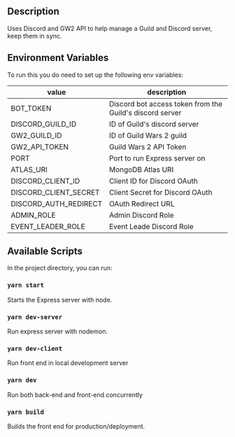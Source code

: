 ## Description

Uses Discord and GW2 API to help manage a Guild and Discord server, keep them in sync.

## Environment Variables

To run this you do need to set up the following env variables:

| value                 | description                                              |
| --------------------- | -------------------------------------------------------- |
| BOT_TOKEN             | Discord bot access token from the Guild's discord server |
| DISCORD_GUILD_ID      | ID of Guild's discord server                             |
| GW2_GUILD_ID          | ID of Guild Wars 2 guild                                 |
| GW2_API_TOKEN         | Guild Wars 2 API Token                                   |
| PORT                  | Port to run Express server on                            |
| ATLAS_URI             | MongoDB Atlas URI                                        |
| DISCORD_CLIENT_ID     | Client ID for Discord OAuth                              |
| DISCORD_CLIENT_SECRET | Client Secret for Discord OAuth                          |
| DISCORD_AUTH_REDIRECT | OAuth Redirect URL                                       |
| ADMIN_ROLE            | Admin Discord Role                                       |
| EVENT_LEADER_ROLE     | Event Leade Discord Role                                 |

## Available Scripts

In the project directory, you can run:

### `yarn start`

Starts the Express server with node.

### `yarn dev-server`

Run express server with nodemon.

### `yarn dev-client`

Run front end in local development server

### `yarn dev`

Run both back-end and front-end concurrently

### `yarn build`

Builds the front end for production/deployment.

